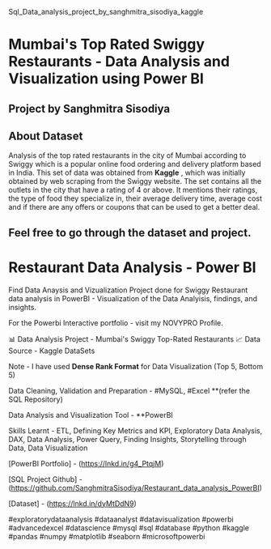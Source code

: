 Sql_Data_analysis_project_by_sanghmitra_sisodiya_kaggle

# Mumbai's Top Rated Swiggy Restaurants - Data Analysis and Visualization using Power BI  
## Project by Sanghmitra Sisodiya 

## About Dataset
Analysis of the top rated restaurants in the city of Mumbai according to Swiggy which is a popular online food ordering and delivery platform based in India. 
This set of data was obtained from **Kaggle** , which was initially obtained by web scraping from the Swiggy website.
The set contains all the outlets in the city that have a rating of 4 or above. 
It mentions their ratings, the type of food they specialize in, their average delivery time, average cost and if there are any offers or coupons that can be used to get a better deal.

## Feel free to go through the dataset and project.

# Restaurant Data Analysis - Power BI
Find Data Anaysis and Vizualization Project done for Swiggy Restaurant data analysis in PowerBI - Visualization of the Data Analyisis, findings, and insights. 

For the Powerbi Interactive portfolio - visit my NOVYPRO Profile. 

📊 Data Analysis Project - Mumbai's Swiggy Top-Rated Restaurants
📈 
Data Source - Kaggle DataSets

Note - I have used **Dense Rank Format** for Data Visualization (Top 5, Bottom 5)

Data Cleaning, Validation and Preparation - #MySQL, #Excel 
**(refer the SQL Repository)

Data Analysis and Visualization Tool - **PowerBI  

Skills Learnt - ETL, Defining Key Metrics and KPI, Exploratory Data Analysis, DAX, Data Analysis, Power Query, Finding Insights, Storytelling through Data, Data Visualization



[PowerBI Portfolio] - (https://lnkd.in/g4_PtqjM)

[SQL Project Github] - (https://github.com/SanghmitraSisodiya/Restaurant_data_analysis_PowerBI)

[Dataset] - (https://lnkd.in/dyMtDdN9)



#exploratorydataanalysis #dataanalyst #datavisualization  #powerbi #advancedexcel #datascience #mysql #sql #database #python  #kaggle #pandas #numpy #matplotlib #seaborn #microsoftpowerbi 
